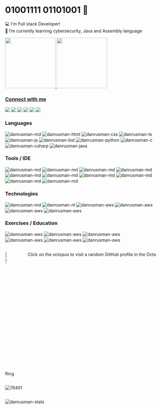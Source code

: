 
# 01001111 01101001 🤖

:computer: I'm Full stack Developer!</br>
🌱 I’m currently learning cybersecurity, Java and Assembly language</br>

<div>
  <justify-content: space-between>
  <a href="https://github.com/danrusman">
  <img height="165em" src="https://github-readme-stats.vercel.app/api?username=danrusman&show_icons=true&theme=dark&include_all_commits=true&count_private=true"/>
  <img height="165em" src="https://github-readme-stats.vercel.app/api/top-langs/?username=danrusman&layout=compact&langs_count=7&theme=dark"/>
</div>
  
  ### Connect with me
<div>
  <a href="https://www.linkedin.com/in/danrusman" target="_blank"><img src="https://img.shields.io/badge/-LinkedIn-%230077B5?style=for-the-badge&logo=linkedin&logoColor=white" target="_blank"></a>
  <a href="mailto:danrusmanr@gmail.com"><img src="https://img.shields.io/badge/-Gmail-%23333?style=for-the-badge&logo=gmail&logoColor=white" target="_blank"></a>
  <a href="mailto:danrusman@protonmail.com"><img src="https://img.shields.io/badge/ProtonMail-8B89CC?style=for-the-badge&logo=protonmail&logoColor=white" target="_blank"></a>
  <a href="https://discord.gg/2txMBuw3wJ" target="_blank"><img src="https://img.shields.io/badge/Discord-7289DA?style=for-the-badge&logo=discord&logoColor=white" target="_blank"></a> 
  <a href="https://github.com/danrusman" target="_blank"><img src="https://img.shields.io/badge/GitHub-100000?style=for-the-badge&logo=github&logoColor=white" target="_blank"></a>
  <a href="https://pt.stackoverflow.com/users/130228/danrusman" target="_blank"><img src="https://img.shields.io/badge/-Stackoverflow-FE7A16?style=for-the-badge&logo=stack-overflow&logoColor=white" target="_blank"></a>
</div>

 ### Languages
<div style="display: inline_block">
  <img align="center" alt="danrusman-md" src="https://img.shields.io/badge/Markdown-000000?style=for-the-badge&logo=markdown&logoColor=white">
  <img align="center" alt="danrusman-html" src="https://img.shields.io/badge/HTML5-E34F26?style=for-the-badge&logo=html5&logoColor=white">
  <img align="center" alt="danrusman-css" src="https://img.shields.io/badge/CSS3-1572B6?style=for-the-badge&logo=css3&logoColor=white">
  <img align="center" alt="danrusman-ts" src="https://img.shields.io/badge/TypeScript-007ACC?style=for-the-badge&logo=typescript&logoColor=white">
  <img align="center" alt="danrusman-js" src="https://img.shields.io/badge/JavaScript-323330?style=for-the-badge&logo=javascript&logoColor=F7DF1E">
  <img align="center" alt="danrusman-bst" src="https://img.shields.io/badge/Bootstrap-563D7C?style=for-the-badge&logo=bootstrap&logoColor=white">
  <img align="center" alt="danrusman-python" src="https://img.shields.io/badge/Python-14354C?style=for-the-badge&logo=python&logoColor=white">
  <img align="center" alt="danrusman-c" src="https://img.shields.io/badge/C-00599C?style=for-the-badge&logo=c&logoColor=white">
  <img align="center" alt="danrusman-csharp" src="https://img.shields.io/badge/C%23-239120?style=for-the-badge&logo=c-sharp&logoColor=white">
  <img align="center" alt="danrusman-java" src="https://img.shields.io/badge/Java-ED8B00?style=for-the-badge&logo=java&logoColor=white">

  ### Tools / IDE
  <img align="center" alt="danrusman-md" src="https://img.shields.io/badge/VSCode-2CA5E0?style=for-the-badge&logo=visualstudiocode&logoColor=white">
  <img align="center" alt="danrusman-md" src="https://img.shields.io/badge/Sublime-454545?style=for-the-badge&logo=sublimetext&logoColor=fe9900">
  <img align="center" alt="danrusman-md" src="https://img.shields.io/badge/Notepad%2B%2B-547a3a?style=for-the-badge&logo=notepadplusplus&logoColor=90E59A">
  <img align="center" alt="danrusman-md" src="https://img.shields.io/badge/Atom-66595C?style=for-the-badge&logo=atom&logoColor=fafffc">
  <img align="center" alt="danrusman-md" src="https://img.shields.io/badge/NetBeans-1B6AC6?style=for-the-badge&logo=apachenetbeanside&logoColor=white">
  <img align="center" alt="danrusman-md" src="https://img.shields.io/badge/Eclipse-2C2255?style=for-the-badge&logo=eclipseide&logoColor=f7941c">
  <img align="center" alt="danrusman-md" src="https://img.shields.io/badge/Microsoft%20SQL%20Server-CC2927?style=for-the-badge&logo=microsoftsqlserver&logoColor=black">
  <img align="center" alt="danrusman-md" src="https://img.shields.io/badge/PyCharm-000000?style=for-the-badge&logo=pycharm&logoColor=ffffff">
  <img align="center" alt="danrusman-md" src="https://img.shields.io/badge/IntelliJ%20IDEA-000000?style=for-the-badge&logo=intellijidea&logoColor=ffffff">
  <img align="center" alt="danrusman-md" src="https://img.shields.io/badge/Repl.it-667881?style=for-the-badge&logo=replit&logoColor=white">
 
  ### Technologies  
  <img align="center" alt="danrusman-md" src="https://img.shields.io/badge/Jira%20Software-0052CC?style=for-the-badge&logo=jirasoftware&logoColor=ffffff">
  <img align="center" alt="danrusman-nl" src="https://img.shields.io/badge/Netlify-00C7B7?style=for-the-badge&logo=netlify&logoColor=white">
  <img align="center" alt="danrusman-aws" src="https://img.shields.io/badge/Amazon_AWS-232F3E?style=for-the-badge&logo=amazon-aws&logoColor=white">
  <img align="center" alt="danrusman-aws" src="https://img.shields.io/badge/Git-413100?style=for-the-badge&logo=jirasoftware&logoColor=F05032">
  <img align="center" alt="danrusman-aws" src="https://img.shields.io/badge/github-100000?style=for-the-badge&logo=github&logoColor=white">
  <img align="center" alt="danrusman-aws" src="https://img.shields.io/badge/XAMPP-FB7A24?style=for-the-badge&logo=xampp&logoColor=ffffff">

  ### Exercises / Education
  <img align="center" alt="danrusman-aws" src="https://img.shields.io/badge/Codewars-272727?style=for-the-badge&logo=xampp&logoColor=B1361E">
  <img align="center" alt="danrusman-aws" src="https://img.shields.io/badge/Coursera-%230056D2.svg?style=for-the-badge&logo=Coursera&logoColor=white">
  <img align="center" alt="danrusman-aws" src="https://img.shields.io/badge/Codecademy-FFF0E5?style=for-the-badge&logo=codecademy&logoColor=1F243A">
  <img align="center" alt="danrusman-aws" src="https://img.shields.io/badge/KhanAcademy-%2314BF96.svg?style=for-the-badge&logo=KhanAcademy&logoColor=white">
  <img align="center" alt="danrusman-aws" src="https://img.shields.io/badge/Udemy-A435F0?style=for-the-badge&logo=Udemy&logoColor=white">
  <img align="center" alt="danrusman-aws" src="https://img.shields.io/badge/YouTube-%23FF0000.svg?style=for-the-badge&logo=YouTube&logoColor=white">
 
</div>

##
<tbody><tr>
    <td><a href="https://octo-ring.com/">
        <a href="https://octo-ring.com/p/danrusman/random">
        <img src="https://user-images.githubusercontent.com/54821932/135736208-2080cbbd-7e84-40fe-b69d-7d9d584635f1.png" width="10%" alt="random" align="top" title="random profile"></a>
        &nbsp;&nbsp;&nbsp;&nbsp;
      Click on the octopus to visit a random GitHub profile in the Octo Ring
  <!--
      <br>
      </td> -->
  </tr>
</tbody>

##
  ![78401](https://user-images.githubusercontent.com/54821932/135723286-0e93a121-fce7-424e-9bad-d18c64b7468f.gif)
##
  
<div>
  <img align="center" alt="danrusman-stats" src="https://komarev.com/ghpvc/?username=danrusman&color=green">
</div>

  
  <!--
  <img align="center" alt="danrusman-HTML" height="30" width="40" src="https://raw.githubusercontent.com/devicons/devicon/master/icons/html5/html5-original.svg">
  <img align="center" alt="danrusman-CSS" height="30" width="40" src="https://raw.githubusercontent.com/devicons/devicon/master/icons/css3/css3-original.svg">
  <img align="center" alt="danrusman-Js" height="30" width="40" src="https://raw.githubusercontent.com/devicons/devicon/master/icons/javascript/javascript-plain.svg">
  <img align="center" alt="danrusman-Ts" height="30" width="40" src="https://raw.githubusercontent.com/devicons/devicon/master/icons/typescript/typescript-plain.svg">
  <img align="center" alt="danrusman-sqlserver" height="30" width="40" src="https://raw.githubusercontent.com/devicons/devicon/master/icons/microsoftsqlserver/microsoftsqlserver-plain.svg">
  <img align="center" alt="danrusman-Python" height="30" width="40" src="https://raw.githubusercontent.com/devicons/devicon/master/icons/python/python-original.svg">
  <img align="center" alt="danrusman-C" height="30" width="40" src="https://raw.githubusercontent.com/devicons/devicon/master/icons/c/c-original.svg">
  <img align="center" alt="danrusman-Csharp" height="30" width="40" src="https://raw.githubusercontent.com/devicons/devicon/master/icons/csharp/csharp-original.svg">
  <img align="center" alt="danrusman-Java" height="30" width="40" src="https://raw.githubusercontent.com/devicons/devicon/master/icons/java/java-original.svg">

<p align="left"> 
       <img src="https://komarev.com/ghpvc/?username=danrusman&label=Profile%20views&color=green&style=flat" alt="danrusman" /> 
</p>

-->
